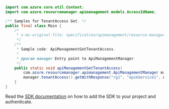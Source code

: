 ```java
import com.azure.core.util.Context;
import com.azure.resourcemanager.apimanagement.models.AccessIdName;

/** Samples for TenantAccess Get. */
public final class Main {
    /*
     * x-ms-original-file: specification/apimanagement/resource-manager/Microsoft.ApiManagement/stable/2021-08-01/examples/ApiManagementGetTenantAccess.json
     */
    /**
     * Sample code: ApiManagementGetTenantAccess.
     *
     * @param manager Entry point to ApiManagementManager.
     */
    public static void apiManagementGetTenantAccess(
        com.azure.resourcemanager.apimanagement.ApiManagementManager manager) {
        manager.tenantAccess().getWithResponse("rg1", "apimService1", AccessIdName.ACCESS, Context.NONE);
    }
}
```

Read the [SDK documentation](https://github.com/Azure/azure-sdk-for-java/blob/azure-resourcemanager-apimanagement_1.0.0-beta.3/sdk/apimanagement/azure-resourcemanager-apimanagement/README.md) on how to add the SDK to your project and authenticate.
